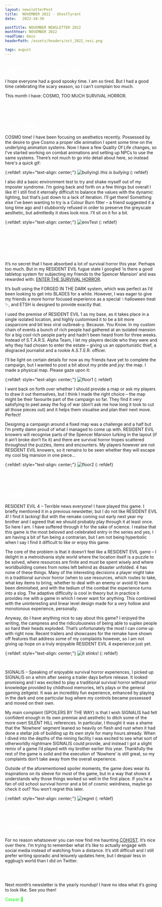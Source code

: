 ```yaml
---
layout: newsletterPost
title:  NOVEMBER 2022 - GhostTyrant
date:   2022-10-30

postTitle: NOVEMBER NEWSLETTER 2022
monthYear: NOVEMBER 2022
readTime: 6min
headerPath: /assets/headers/oct_2022_resi.png

tags: august
---
```


<span style="color:white">HAPPY POST-HALLOWEEN!</span>
---

I hope everyone had a good spooky time. I am so tired. But I had a good time celebrating the scary season, so I can’t complain too much.

This month I have: COSMO, TOO MUCH SURVIVAL HORROR.

<br>
<div class="postBreak" style="border-width:1px;border-color:#ababab"> </div>
<br>

<span style="color:white">DEV ZONE</span>
---

COSMO time! I have been focusing on aesthetics recently. Possessed by the desire to give Cosmo a proper idle animation I spent some time on the underlying animation systems. Now I have a few Quality Of Life changes, so I’ve started working on combat animations and setting up NPCs to use the same systems. There’s not much to go into detail about here, so instead here's a quick gif:

{:refdef: style="text-align: center;"}
![bullying](/assets/2022_misc/oct_2022_cosmoAttack.gif)\\
*this is bullying*
{: refdef}

I also did a basic environment test to try and shake myself out of my imposter syndrome. I’m going back and forth on a few things but overall I like it! I still find it eternally difficult to balance the values with the dynamic lighting, but that’s just down to a lack of iteration. I’ll get there! Something else I’ve been wanting to try is a Colour Burn filter – a friend suggested it a long time ago and I stubbornly refused in order to preserve the greyscale aesthetic, but admittedly it does look nice. I’ll sit on it for a bit.

{:refdef: style="text-align: center;"}
![envTest](/assets/2022_misc/oct_2022_cosmoEnvTest.png)
{: refdef}

<br>
<div class="postBreak" style="border-width:1px;border-color:#ababab"> </div>
<br>

<span style="color:white">MAKING MY FRIENDS PLAY RESIDENT EVIL</span>
---

It’s no secret that I have absorbed a lot of survival horror this year. Perhaps too much. But in my RESIDENT EVIL fugue state I googled ‘is there a good tabletop system for subjecting my friends to the Spencer Mansion’ and was rewarded with: [ENTER THE SURVIVAL HORROR](https://boocherry.itch.io/enterthesurvivalhorror).

It’s built using the FORGED IN THE DARK system, which was perfect as I’d been looking to get into BLADES for a while. However, I was eager to give my friends a more horror focused experience as a special ✨halloween treat ✨, and ETSH is designed to provide exactly that.

I used the premise of RESIDENT EVIL 1 as my base, as it takes place in a single isolated location, and highly customised it to be a bit more casparcore and bit less viral outbreak-y. Because. You Know. In my custom chain of events a bunch of rich people had gathered at an isolated mansion for a big cool rich people party and hadn’t been heard from for three weeks. Instead of S.T.A.R.S. Alpha Team, I let my players decide who they were and why they had chosen to enter the estate – giving us an opportunistic thief, a disgraced journalist and a rookie A.S.T.E.R. officer.

I’ll be light on certain details for now as my friends have yet to complete the campaign, but I wanted to post a bit about my pride and joy: the map. I made a physical map. Please gaze upon it:

{:refdef: style="text-align: center;"}
![floor1](/assets/2022_misc/oct_2022_etsh1.png)
{: refdef}

I went back on forth over whether I should provide a map or ask my players to draw it out themselves, but I think I made the right choice – the map might be their favourite part of the campaign so far. They find it very satisfying to peel away the fog of war (don’t ask me how long it took to cut all those pieces out) and it helps them visualise and plan their next move. Perfect!

Designing a campaign around a fixed map was a challenge and a half but I’m pretty damn proud of what I managed to come up with. RESIDENT EVIL knowers will recognise parts of the Spencer Mansion lurking in the layout (if it ain’t broke don’t fix it) and there are survival horror tropes scattered throughout the puzzles, items and encounters. My players however are not RESIDENT EVIL knowers, so it remains to be seen whether they will escape my cool big mansion in one piece...

{:refdef: style="text-align: center;"}
![floor2](/assets/2022_misc/oct_2022_etsh2.png)
{: refdef}

<br>
<div class="postBreak" style="border-width:1px;border-color:#ababab"> </div>
<br>

<span style="color:white">GAME ZONE</span>
---

RESIDENT EVIL 4 – Terrible news everyone! I have played this game. I briefly mentioned it in a previous newsletter, but I do not like RESIDENT EVIL 4! I find it lacking! But with the remake coming out early next year my brother and I agreed that we should probably play through it at least once. So here I am. I have suffered through it for the sake of science. I realise that this game is the most beloved and celebrated entry in the series and yes, I am having a bit of fun being a contrarian, but I am not being hyperbolic when I say I find it difficult to like or enjoy this game.

The core of the problem is that it doesn’t feel like a RESIDENT EVIL game – I delight in a metroidvania style world where the location itself is a puzzle to be solved, where resources are finite and must be spent wisely and where worldbuilding comes from notes left behind as disaster unfolded. 4 has none of these things. Many of the interesting decisions a player might take in a traditional survivor horror (when to use resources, which routes to take, what key items to bring, whether to deal with an enemy or avoid it) have been diminished, and with the tedium of the combat the experience turns into a slog. The adaptive difficulty is cool in theory but in practice it provides me with a game in which I never want for anything. This combined with the uninteresting and linear level design made for a very hollow and monotonous experience, personally.

Anyway, do I have anything nice to say about this game? I enjoyed the writing, the campness and the ridiculousness of being able to suplex people so hard their heads exploded. That’s unfortunately the most I can come up with right now. Recent trailers and showcases for the remake have shown off features that address some of my complaints however, so I am not giving up hope on a truly enjoyable RESIDENT EVIL 4 experience just yet.

{:refdef: style="text-align: center;"}
![it stinks!](/assets/2022_misc/oct_2022_resi4.png)
{: refdef}

<br>

SIGNALIS – Speaking of enjoyable survival horror experiences, I picked up SIGNALIS on a whim after seeing a trailer days before release. It looked promising and I was excited to play a traditional survival horror without prior knowledge provided by childhood memories, let’s plays or the general gaming zeitgeist. It was an incredibly fun experience, enhanced by playing in the dark and one particular bug where my controls became possessed and moved on their own.

My main complaint (SPOILERS BY THE WAY) is that I wish SIGNALIS had felt confident enough in its own premise and aesthetic to ditch some of the more overt SILENT HILL references. In particular, I thought it was a shame that the ‘Nowhere’ segment leaned so heavily on flesh and rust when it had done a stellar job of building up its own style for many hours already. When I dived into the depths of the mining facility I was excited to see what sort of otherworldly nightmare SIGNALIS could provide, and instead I got a slight remix of a game I’d played with my brother earlier this year. Thankfully the rest of the game is solid and the execution of ‘Nowhere’ is still great, so my complaints don’t take away from the overall experience. 

Outside of the aforementioned spoiler moments, the game does wear its inspirations on its sleeve for most of the game, but in a way that shows it understands why those things worked so well in the first place. If you’re a fan of old school survival horror and a bit of cosmic weirdness, maybe go check it out? You won’t regret this later.

{:refdef: style="text-align: center;"}
![regret](/assets/2022_misc/oct_2022_signalis.png)
{: refdef}

<br>
<div class="postBreak" style="border-width:1px;border-color:#ababab"> </div>
<br>

<span style="color:white">JOINING THE FOURTH WEBSITE</span>
---

For no reason whatsoever you can now find me haunting [COHOST](https://cohost.org/GhostTyrant). It’s nice over there. I’m trying to remember what it’s like to actually engage with social media instead of watching from a distance. It’s still difficult and I still prefer writing sporadic and leisurely updates here, but I despair less in eggbug’s world than I did on Twitter.

<br>
<div class="postBreak" style="border-width:1px;border-color:#ababab"> </div>
<br>

Next month’s newsletter is the yearly roundup! I have no idea what it’s going to look like. See you then!
<br>

<span style="color:lime">Caspar 👻</span>